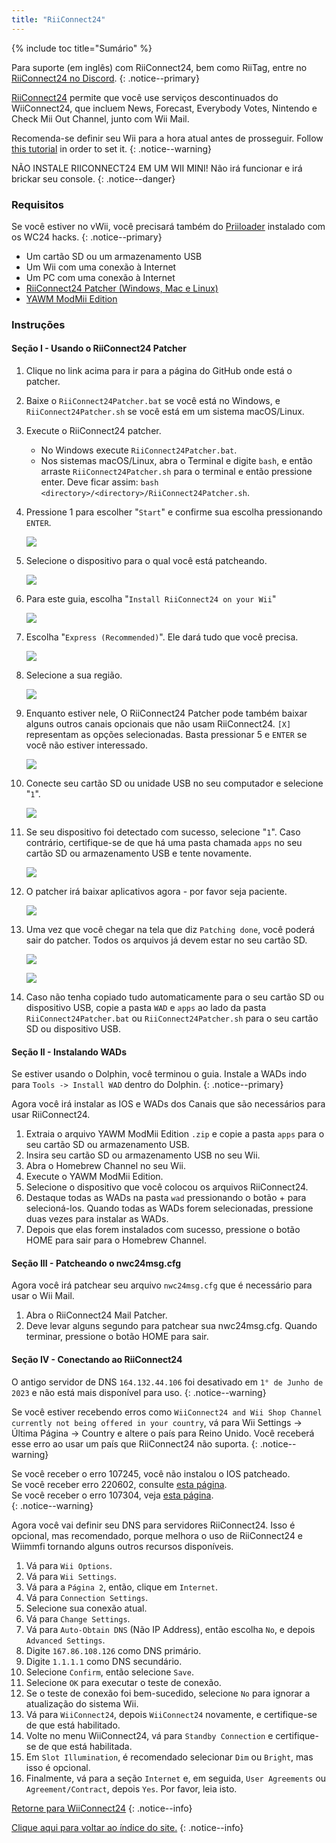 ```yaml
---
title: "RiiConnect24"
---
```


{% include toc title="Sumário" %}

Para suporte (em inglês) com RiiConnect24, bem como RiiTag, entre no [RiiConnect24 no Discord](https://discord.gg/rc24).
{: .notice--primary}

[RiiConnect24](https://rc24.xyz/) permite que você use serviços descontinuados do WiiConnect24, que incluem News, Forecast, Everybody Votes, Nintendo e Check Mii Out Channel, junto com Wii Mail.

Recomenda-se definir seu Wii para a hora atual antes de prosseguir. Follow [this tutorial](wiiconnect24#updating-rtc-clock) in order to set it.
{: .notice--warning}

NÃO INSTALE RIICONNECT24 EM UM WII MINI! Não irá funcionar e irá brickar seu console.
{: .notice--danger}

### Requisitos

Se você estiver no vWii, você precisará também do [Priiloader](priiloader) instalado com os WC24 hacks.
{: .notice--primary}

+ Um cartão SD ou um armazenamento USB
+ Um Wii com uma conexão à Internet
+ Um PC com uma conexão à Internet
+ [RiiConnect24 Patcher (Windows, Mac e Linux)](https://github.com/riiconnect24/RiiConnect24-Patcher/releases)
+ [YAWM ModMii Edition](https://oscwii.org/library/app/yawmme)

### Instruções

#### Seção I - Usando o RiiConnect24 Patcher

1. Clique no link acima para ir para a página do GitHub onde está o patcher.
1. Baixe o `RiiConnect24Patcher.bat` se você está no Windows, e `RiiConnect24Patcher.sh` se você está em um sistema macOS/Linux.
1. Execute o RiiConnect24 patcher.
    + No Windows execute `RiiConnect24Patcher.bat`.
    + Nos sistemas macOS/Linux, abra o Terminal e digite `bash`, e então arraste `RiiConnect24Patcher.sh` para o terminal e então pressione enter. Deve ficar assim: `bash <directory>/<directory>/RiiConnect24Patcher.sh`.
1. Pressione 1 para escolher "`Start`" e confirme sua escolha pressionando `ENTER`.

    ![](/images/riiconnect24/patcher/1.JPG)

1. Selecione o dispositivo para o qual você está patcheando.

    ![](/images/riiconnect24/patcher/2.JPG)

1. Para este guia, escolha "`Install RiiConnect24 on your Wii`"

    ![](/images/riiconnect24/patcher/3.JPG)

1. Escolha "`Express (Recommended)`". Ele dará tudo que você precisa.

    ![](/images/riiconnect24/patcher/4.JPG)

1. Selecione a sua região.

    ![](/images/riiconnect24/patcher/5.JPG)

1. Enquanto estiver nele, O RiiConnect24 Patcher pode também baixar alguns outros canais opcionais que não usam RiiConnect24. `[X]` representam as opções selecionadas. Basta pressionar 5 e `ENTER` se você não estiver interessado.

    ![](/images/riiconnect24/patcher/6.JPG)

1. Conecte seu cartão SD ou unidade USB no seu computador e selecione "`1`".

    ![](/images/riiconnect24/patcher/7.JPG)

1. Se seu dispositivo foi detectado com sucesso, selecione "`1`". Caso contrário, certifique-se de que há uma pasta chamada `apps` no seu cartão SD ou armazenamento USB e tente novamente.

    ![](/images/riiconnect24/patcher/8.JPG)

1. O patcher irá baixar aplicativos agora - por favor seja paciente.

    ![](/images/riiconnect24/patcher/9.JPG)

1. Uma vez que você chegar na tela que diz `Patching done`, você poderá sair do patcher. Todos os arquivos já devem estar no seu cartão SD.

    ![](/images/riiconnect24/patcher/10.JPG)

    ![](/images/riiconnect24/patcher/11.PNG)

1. Caso não tenha copiado tudo automaticamente para o seu cartão SD ou dispositivo USB, copie a pasta `WAD` e `apps` ao lado da pasta `RiiConnect24Patcher.bat` ou `RiiConnect24Patcher.sh` para o seu cartão SD ou dispositivo USB.

#### Seção II - Instalando WADs

Se estiver usando o Dolphin, você terminou o guia. Instale a WADs indo para `Tools -> Install WAD` dentro do Dolphin.
{: .notice--primary}

Agora você irá instalar as IOS e WADs dos Canais que são necessários para usar RiiConnect24.

1. Extraia o arquivo YAWM ModMii Edition `.zip` e copie a pasta `apps` para o seu cartão SD ou armazenamento USB.
1. Insira seu cartão SD ou armazenamento USB no seu Wii.
1. Abra o Homebrew Channel no seu Wii.
1. Execute o YAWM ModMii Edition.
1. Selecione o dispositivo que você colocou os arquivos RiiConnect24.
1. Destaque todas as WADs na pasta `wad` pressionando o botão + para selecioná-los. Quando todas as WADs forem selecionadas, pressione duas vezes para instalar as WADs.
1. Depois que elas forem instalados com sucesso, pressione o botão HOME para sair para o Homebrew Channel.

#### Seção III - Patcheando o nwc24msg.cfg

Agora você irá patchear seu arquivo `nwc24msg.cfg` que é necessário para usar o Wii Mail.

1. Abra o RiiConnect24 Mail Patcher.
1. Deve levar alguns segundo para patchear sua nwc24msg.cfg. Quando terminar, pressione o botão HOME para sair.

#### Seção IV - Conectando ao RiiConnect24

O antigo servidor de DNS `164.132.44.106` foi desativado em `1° de Junho de 2023` e não está mais disponível para uso.
{: .notice--warning}

Se você estiver recebendo erros como `WiiConnect24 and Wii Shop Channel currently not being offered in your country`, vá para Wii Settings -> Última Página -> Country e altere o país para Reino Unido. Você receberá esse erro ao usar um país que RiiConnect24 não suporta.
{: .notice--warning}

Se você receber o erro 107245, você não instalou o IOS patcheado.<br> Se você receber erro 220602, consulte [esta página](faq#for-riiconnect24-users).<br> Se você receber o erro 107304, veja [esta página](faq#for-riiconnect24-users-1).<br>
{: .notice--warning}

Agora você vai definir seu DNS para servidores RiiConnect24. Isso é opcional, mas recomendado, porque melhora o uso de RiiConnect24 e Wiimmfi tornando alguns outros recursos disponíveis.

1. Vá para `Wii Options`.
1. Vá para `Wii Settings`.
1. Vá para a `Página 2`, então, clique em `Internet`.
1. Vá para `Connection Settings`.
1. Selecione sua conexão atual.
1. Vá para `Change Settings`.
1. Vá para `Auto-Obtain DNS` (Não IP Address), então escolha `No`, e depois `Advanced Settings`.
1. Digite `167.86.108.126` como DNS primário.
1. Digite `1.1.1.1` como DNS secundário.
1. Selecione `Confirm`, então selecione `Save`.
1. Selecione `OK` para executar o teste de conexão.
1. Se o teste de conexão foi bem-sucedido, selecione `No` para ignorar a atualização do sistema Wii.
1. Vá para `WiiConnect24`, depois `WiiConnect24` novamente, e certifique-se de que está habilitado.
1. Volte no menu WiiConnect24, vá para `Standby Connection` e certifique-se de que está habilitada.
1. Em `Slot Illumination`, é recomendado selecionar `Dim` ou `Bright`, mas isso é opcional.
1. Finalmente, vá para a seção `Internet` e, em seguida, `User Agreements` ou `Agreement/Contract`, depois `Yes`. Por favor, leia isto.

[Retorne para WiiConnect24](wiiconnect24)
{: .notice--info}

[Clique aqui para voltar ao índice do site.](site-navigation)
{: .notice--info}
